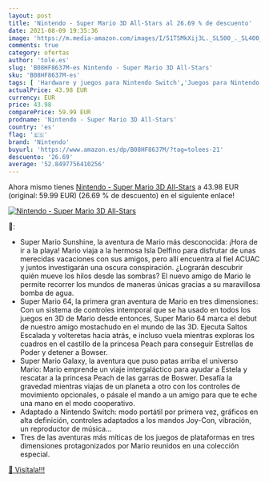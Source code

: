 ```yaml
---
layout: post
title: 'Nintendo - Super Mario 3D All-Stars al 26.69 % de descuento'
date: 2021-08-09 19:35:36
image: 'https://m.media-amazon.com/images/I/51TSMkXij3L._SL500_._SL400_.jpg'
comments: true
category: ofertas
author: 'tole.es'
slug: 'B08HF8637M-es Nintendo - Super Mario 3D All-Stars'
sku: 'B08HF8637M-es'
tags: [ 'Hardware y juegos para Nintendo Switch','Juegos para Nintendo Switch','Videojuegos','nintendo', ]
actualPrice: 43.98 EUR
currency: EUR
price: 43.98
comparePrice: 59.99 EUR
prodname: 'Nintendo - Super Mario 3D All-Stars'
country: 'es'
flag: '🇪🇸'
brand: 'Nintendo'
buyurl: 'https://www.amazon.es/dp/B08HF8637M/?tag=tolees-21'
descuento: '26.69'
average: '52.8497756410256'
---
```


Ahora mismo tienes [Nintendo - Super Mario 3D All-Stars](https://www.amazon.es/dp/B08HF8637M/?tag=tolees-21) a 43.98 EUR (original: 59.99 EUR) (26.69 %  de descuento) en el siguiente enlace!

[![Nintendo - Super Mario 3D All-Stars](https://m.media-amazon.com/images/I/51TSMkXij3L._SL500_._SL400_.jpg)](https://www.amazon.es/dp/B08HF8637M/?tag=tolees-21)

🔎:

- Super Mario Sunshine, la aventura de Mario más desconocida: ¡Hora de ir a la playa! Mario viaja a la hermosa Isla Delfino para disfrutar de unas merecidas vacaciones con sus amigos, pero allí encuentra al fiel ACUAC y juntos investigarán una oscura conspiración. ¿Lograrán descubrir quién mueve los hilos desde las sombras? El nuevo amigo de Mario le permite recorrer los mundos de maneras únicas gracias a su maravillosa bomba de agua.
- Super Mario 64, la primera gran aventura de Mario en tres dimensiones: Con un sistema de controles intemporal que se ha usado en todos los juegos en 3D de Mario desde entonces, Super Mario 64 marca el debut de nuestro amigo mostachudo en el mundo de las 3D. Ejecuta Saltos Escalada y volteretas hacia atrás, e incluso vuela mientras exploras los cuadros en el castillo de la princesa Peach para conseguir Estrellas de Poder y detener a Bowser.
- Super Mario Galaxy, la aventura que puso patas arriba el universo Mario: Mario emprende un viaje intergaláctico para ayudar a Estela y rescatar a la princesa Peach de las garras de Boswer. Desafía la gravedad mientras viajas de un planeta a otro con los controles de movimiento opcionales, o pásale el mando a un amigo para que te eche una mano en el modo cooperativo.
- Adaptado a Nintendo Switch: modo portátil por primera vez, gráficos en alta definición, controles adaptados a los mandos Joy-Con, vibración, un reproductor de música…
- Tres de las aventuras más míticas de los juegos de plataformas en tres dimensiones protagonizados por Mario reunidos en una colección especial.

[🛒 Visítala!!!](https://www.amazon.es/dp/B08HF8637M/?tag=tolees-21)
